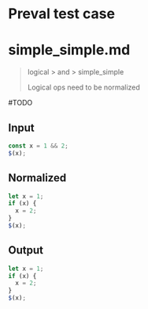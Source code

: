 # Preval test case

# simple_simple.md

> logical > and > simple_simple
>
> Logical ops need to be normalized

#TODO

## Input

`````js filename=intro
const x = 1 && 2;
$(x);
`````

## Normalized

`````js filename=intro
let x = 1;
if (x) {
  x = 2;
}
$(x);
`````

## Output

`````js filename=intro
let x = 1;
if (x) {
  x = 2;
}
$(x);
`````
